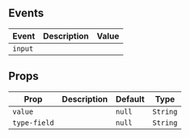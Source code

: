 ## Events

| Event   | Description | Value |
| ------- | ----------- | ----- |
| `input` |             |       |

## Props

| Prop         | Description | Default | Type     |
| ------------ | ----------- | ------- | -------- |
| `value`      |             | `null`  | `String` |
| `type-field` |             | `null`  | `String` |
